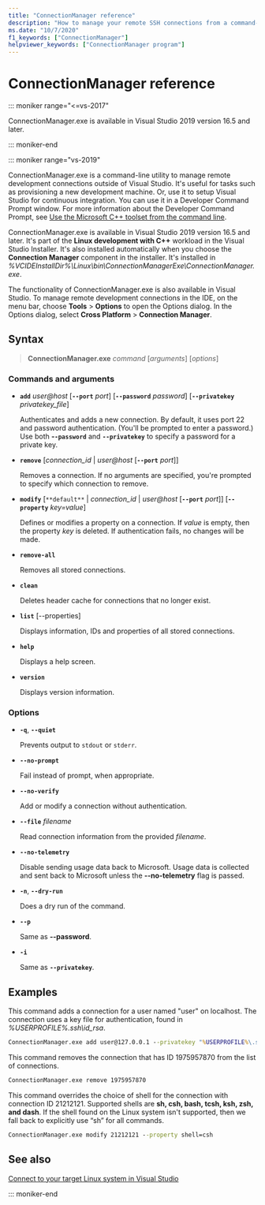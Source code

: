 ```yaml
---
title: "ConnectionManager reference"
description: "How to manage your remote SSH connections from a command-line tool."
ms.date: "10/7/2020"
f1_keywords: ["ConnectionManager"]
helpviewer_keywords: ["ConnectionManager program"]
---
```

# ConnectionManager reference

::: moniker range="<=vs-2017"

ConnectionManager.exe is available in Visual Studio 2019 version 16.5 and later.

::: moniker-end

::: moniker range="vs-2019"

ConnectionManager.exe is a command-line utility to manage remote development connections outside of Visual Studio. It's useful for tasks such as provisioning a new development machine. Or, use it to setup Visual Studio for continuous integration. You can use it in a Developer Command Prompt window. For more information about the Developer Command Prompt, see [Use the Microsoft C++ toolset from the command line](../build/building-on-the-command-line.md).

ConnectionManager.exe is available in Visual Studio 2019 version 16.5 and later. It's part of the **Linux development with C++** workload in the Visual Studio Installer. It's also installed automatically when you choose the **Connection Manager** component in the installer. It's installed in *%VCIDEInstallDir%\\Linux\\bin\\ConnectionManagerExe\\ConnectionManager.exe*.

The functionality of ConnectionManager.exe is also available in Visual Studio. To manage remote development connections in the IDE, on the menu bar, choose **Tools** > **Options** to open the Options dialog. In the Options dialog, select **Cross Platform** > **Connection Manager**.

## Syntax

> **ConnectionManager.exe** *command* \[*arguments*] \[*options*]

### Commands and arguments

- **`add`** *user\@host* \[**`--port`** *port*] \[**`--password`** *password*] \[**`--privatekey`** *privatekey_file*]

  Authenticates and adds a new connection. By default, it uses port 22 and password authentication. (You'll be prompted to enter a password.) Use both **-`-password`** and **`--privatekey`** to specify a password for a private key.

- **`remove`** \[*connection_id* \| *user\@host* \[**`--port`** *port*]]

  Removes a connection. If no arguments are specified, you're prompted to specify which connection to remove.
  
- **`modify`** \[`**default**` \| *connection_id* \| *user\@host* \[**`--port`** *port*]] \[**`--property`** *key=value*]

  Defines or modifies a property on a connection. If *value* is empty, then the property *key* is deleted. If authentication fails, no changes will be made.

- **`remove-all`**

  Removes all stored connections.
  
- **`clean`**

  Deletes header cache for connections that no longer exist. 

- **`list`** \[--properties]

  Displays information, IDs and properties of all stored connections. 

- **`help`**

  Displays a help screen.

- **`version`**

  Displays version information.

### Options

- **`-q`**, **`--quiet`**

  Prevents output to `stdout` or `stderr`.

- **`--no-prompt`**

  Fail instead of prompt, when appropriate.

- **`--no-verify`**

  Add or modify a connection without authentication.

- **`--file`** *filename*

  Read connection information from the provided *filename*.

- **`--no-telemetry`**

  Disable sending usage data back to Microsoft. Usage data is collected and sent back to Microsoft unless the **--no-telemetry** flag is passed.  

- **`-n`**, **`--dry-run`**

  Does a dry run of the command.
 
- **`--p`**

  Same as **--password**.

- **`-i`**

  Same as **`--privatekey`**.

## Examples

This command adds a connection for a user named "user" on localhost. The connection uses a key file for authentication, found in *%USERPROFILE%\.ssh\id_rsa*.

```cmd
ConnectionManager.exe add user@127.0.0.1 --privatekey "%USERPROFILE%\.ssh\id_rsa"
```

This command removes the connection that has ID 1975957870 from the list of connections.

```cmd
ConnectionManager.exe remove 1975957870
```

This command overrides the choice of shell for the connection with connection ID 21212121. Supported shells are **sh, csh, bash, tcsh, ksh, zsh, and dash**. If the shell found on the Linux system isn't supported, then we fall back to explicitly use “sh” for all commands.

```cmd
ConnectionManager.exe modify 21212121 --property shell=csh
```

## See also

[Connect to your target Linux system in Visual Studio](connect-to-your-remote-linux-computer.md)

::: moniker-end